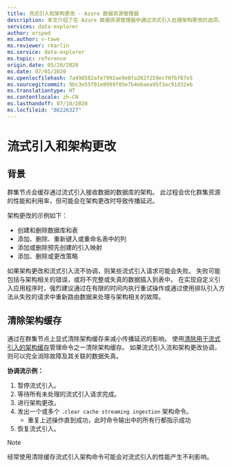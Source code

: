 ```yaml
---
title: 流式引入和架构更改 - Azure 数据资源管理器
description: 本文介绍了在 Azure 数据资源管理器中通过流式引入处理架构更改的选项。
services: data-explorer
author: orspod
ms.author: v-tawe
ms.reviewer: rkarlin
ms.service: data-explorer
ms.topic: reference
origin.date: 05/20/2020
ms.date: 07/01/2020
ms.openlocfilehash: 7a498582afe7992ae9e8fa202f259ecf0fbf67e5
ms.sourcegitcommit: 9bc3e55f01e0999f05e7b4ebaea95f3ac91d32eb
ms.translationtype: HT
ms.contentlocale: zh-CN
ms.lasthandoff: 07/10/2020
ms.locfileid: "86226327"
---
```

# <a name="streaming-ingestion-and-schema-changes"></a>流式引入和架构更改

## <a name="background"></a>背景

群集节点会缓存通过流式引入接收数据的数据库的架构。 此过程会优化群集资源的性能和利用率，但可能会在架构更改时导致传播延迟。

架构更改的示例如下：

* 创建和删除数据库和表
* 添加、删除、重新键入或重命名表中的列
* 添加或删除预先创建的引入映射
* 添加、删除或更改策略

如果架构更改和流式引入流不协调，则某些流式引入请求可能会失败。 失败可能包括与架构相关的错误，或将不完整或失真的数据插入到表中。
在实现自定义引入应用程序时，强烈建议通过在有限的时间内执行重试操作或通过使用排队引入方法从失败的请求中重新路由数据来处理与架构相关的故障。

## <a name="clearing-the-schema-cache"></a>清除架构缓存

通过在群集节点上显式清除架构缓存来减小传播延迟的影响。
使用[清除用于流式引入的架构缓存](clear-schema-cache-command.md)管理命令之一清除架构缓存。
如果流式引入流和架构更改协调，则可以完全消除故障及其关联的数据失真。 

**协调流示例：**

1. 暂停流式引入。
1. 等待所有未处理的流式引入请求完成。
1. 进行架构更改。
1. 发出一个或多个 `.clear cache streaming ingestion` 架构命令。 
    * 重复上述操作直到成功，此时命令输出中的所有行都指示成功
1. 恢复流式引入。

> [!NOTE]
> 经常使用清除缓存流式引入架构命令可能会对流式引入的性能产生不利影响。
